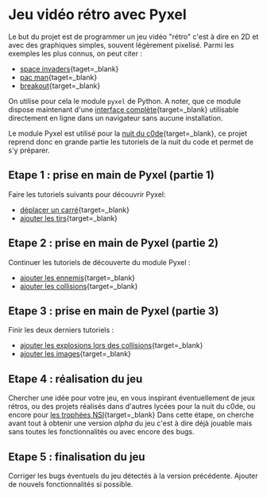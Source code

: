 # Jeu vidéo rétro avec Pyxel


Le but du projet est de programmer un jeu vidéo "rétro" c'est à dire en 2D et avec des graphiques simples, souvent légèrement pixelisé. Parmi les exemples les plus connus, on peut citer :

* [space invaders](https://fr.wikipedia.org/wiki/Space_Invaders){taget=_blank}
* [pac man](https://fr.wikipedia.org/wiki/Pac-Man){taget=_blank}
* [breakout](https://fr.wikipedia.org/wiki/Breakout_(jeu_vid%C3%A9o,_1976)){target=_blank}

On utilise pour cela  le module `pyxel` de Python. A noter, que ce module dispose maintenant d'une [interface complète](https://www.pyxelstudio.net/){target=_blank} utilisable directement en ligne dans un navigateur sans aucune installation.

Le module Pyxel est utilisé pour la [nuit du c0de](https://www.nuitducode.net/){target=_blank}, ce projet reprend donc en grande partie les tutoriels de la nuit du code et permet de s'y préparer.

## Etape 1 :  prise en main de Pyxel (partie 1)
Faire les tutoriels suivants pour découvrir Pyxel:

* [déplacer un carré](https://nuitducode.github.io/DOCUMENTATION/PYTHON/Premiers%20pas%20avec%20Pyxel%20-%20Premi%C3%A8re%20et%20Terminale/Tutoriel-01/#1-premiere){target=_blank}
* [ajouter les tirs](https://nuitducode.github.io/DOCUMENTATION/PYTHON/Premiers%20pas%20avec%20Pyxel%20-%20Premi%C3%A8re%20et%20Terminale/Tutoriel-02/#1-premiere){target=_blank}


## Etape 2 :  prise en main de Pyxel (partie 2)
Continuer les tutoriels de découverte du module Pyxel :

* [ajouter les ennemis](https://nuitducode.github.io/DOCUMENTATION/PYTHON/Premiers%20pas%20avec%20Pyxel%20-%20Premi%C3%A8re%20et%20Terminale/Tutoriel-03/#1-premiere){target=_blank}
* [ajouter les collisions](https://nuitducode.github.io/DOCUMENTATION/PYTHON/Premiers%20pas%20avec%20Pyxel%20-%20Premi%C3%A8re%20et%20Terminale/Tutoriel-04/#1-premiere){target=_blank}


## Etape 3 :  prise en main de Pyxel (partie 3)
Finir les deux derniers tutoriels :

* [ajouter les explosions lors des collisions](https://nuitducode.github.io/DOCUMENTATION/PYTHON/Premiers%20pas%20avec%20Pyxel%20-%20Premi%C3%A8re%20et%20Terminale/Tutoriel-05/#1-premiere){target=_blank}
* [ajouter les images](https://nuitducode.github.io/DOCUMENTATION/PYTHON/Premiers%20pas%20avec%20Pyxel%20-%20Premi%C3%A8re%20et%20Terminale/Tutoriel-06/#1-premiere){target=_blank}

## Etape 4 : réalisation du jeu
Chercher une idée pour votre jeu, en vous inspirant éventuellement de jeux rétros, ou des projets réalisés dans d'autres lycées pour la nuit du c0de, ou encore pour [les trophées NSI](https://trophees-nsi.fr/resultats){target=_blank}
Dans cette étape, on cherche avant tout à obtenir une version *alpha* du jeu c'est à dire déjà jouable mais sans toutes les fonctionnalités ou avec encore des bugs.

## Etape 5 : finalisation du jeu
Corriger les bugs éventuels du jeu détectés à la version précédente. Ajouter de nouvels fonctionnalités si possible.
